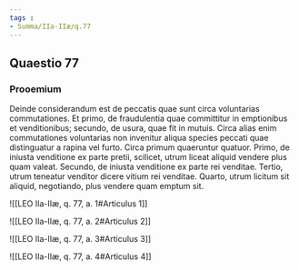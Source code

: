 ```yaml
---
tags : 
- Summa/IIa-IIæ/q.77
---
```


## Quaestio 77

### Prooemium

Deinde considerandum est de peccatis quae sunt circa voluntarias commutationes. Et primo, de fraudulentia quae committitur in emptionibus et venditionibus; secundo, de usura, quae fit in mutuis. Circa alias enim commutationes voluntarias non invenitur aliqua species peccati quae distinguatur a rapina vel furto. Circa primum quaeruntur quatuor. Primo, de iniusta venditione ex parte pretii, scilicet, utrum liceat aliquid vendere plus quam valeat. Secundo, de iniusta venditione ex parte rei venditae. Tertio, utrum teneatur venditor dicere vitium rei venditae. Quarto, utrum licitum sit aliquid, negotiando, plus vendere quam emptum sit.

![[LEO IIa-IIæ, q. 77, a. 1#Articulus 1]]

![[LEO IIa-IIæ, q. 77, a. 2#Articulus 2]]

![[LEO IIa-IIæ, q. 77, a. 3#Articulus 3]]

![[LEO IIa-IIæ, q. 77, a. 4#Articulus 4]]

